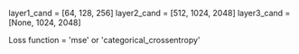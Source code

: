 layer1_cand = [64, 128, 256]
layer2_cand = [512, 1024, 2048]
layer3_cand = [None, 1024, 2048]

Loss function = 'mse' or 'categorical_crossentropy'
